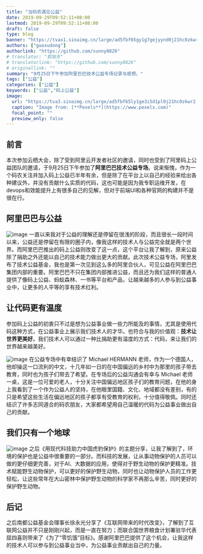 ```yaml
---
title: "当码农遇见公益"
date: 2019-09-29T09:52:11+08:00
lastmod: 2019-09-29T09:52:11+08:00
draft: false
type: blog
banner: "https://tvax1.sinaimg.cn/large/ad5fbf65gy1g7gejyynd0j21hc0zkwr2.jpg"
authors: ["guoxudong"]
authorlink: "https://github.com/sunny0826"
# translator: "郭旭东"
# translatorlink: "https://github.com/sunny0826"
# originallink: ""
summary: "9月25日下午参加阿里巴巴技术公益专场记录与感想。"
tags: ["公益"]
categories: ["公益"]
keywords: ["公益","码上公益"]
image:
  url: "https://tva3.sinaimg.cn/large/ad5fbf65ly1ge3i5d1pl0j21hc0zkwr2.jpg"
  caption: "Image from: [**Pexels**](https://www.pexels.com)"
  focal_point: ""
  preview_only: false
---
```


## 前言

本次参加云栖大会，除了受到阿里云开发者社区的邀请，同时也受到了阿里码上公益团队的邀请，于9月25日下午参加了**阿里巴巴技术公益专场**。说来惭愧，作为一个码农关注并加入码上公益已半年有余，但是除了在平台上以自己的经验来给出各种建议外，并没有贡献什么实质的代码，这也可能是因为我专职运维开发，在devops和效能提升上有很多自己的见解，但对于前端UI和各种官网的构建并不是很在行。

## 阿里巴巴与公益

![image](https://tvax4.sinaimg.cn/large/ad5fbf65gy1g7gdc2nfg5j21z819i4qv.jpg)
一直以来我对于公益的理解还是停留在很浅的阶段，而且很长一段时间以来，公益还是停留在有限的圈子内，像我这样的技术人与公益完全就是两个世界。而阿里巴巴推出的码上公益则改变了这一点，这个平台让我了解到，原来公益除了捐助之外还能以自己的技术能力做出更大的贡献。此次技术公益专场，阿里发布了技术公益基金，我也是第一次见到这么多的阿里合伙人，可见公益在阿里巴巴集团内部的重要。阿里巴巴不只在集团内部推进公益，而且还为我们这样的普通人提供了像码上公益、蚂蚁森林、一书等平台和产品，让越来越多的人参与到公益事业中，让更多的人平等的享有技术红利。

## 让代码更有温度

参加码上公益的初衷只不过是想为公益事业做一些力所能及的事情，尤其是使用代码这种方式，在公益事业上展示我们技术人的才华。也符合与我的价值观：**技术让世界更美好**。我们技术人可以通过一种比捐助更有温度的方式：代码，来让我们的世界越来越美好。

![image](https://tva1.sinaimg.cn/large/ad5fbf65gy1g7g8ywqxu5j21z01b87wp.jpg)
在公益专场中有幸结识了 Michael HERMANN 老师，作为一个德国人，他却操这一口流利的中文，十几年如一日的在中国偏远的乡村中为那里的孩子带去教育，同时也为孩子们带去了希望。在专场后的公益沟通会有幸与 Michael 老师一桌，这是一位可爱的老人，十分关注中国偏远地区孩子们的教育问题，在他的身上我看到了一个作为公益人的坚持，在他眼里国籍、文化、地域都没有差别，有的只是希望这些生活在偏远地区的孩子都享有受教育的权利，十分值得敬佩。同时还结识了许多志同道合的码农朋友，大家都希望用自己温暖的代码为公益事业做出自己的贡献。

## 我们只有一个地球

![image](https://tvax2.sinaimg.cn/large/ad5fbf65gy1g7ge105htyj21z419mqvb.jpg)
之后《用现代科技助力中国虎豹保护》的主题分享，让我了解到了，环境的保护也是公益中很重要的一部分。而科技的发展，让从事动物保护的人员可以做的更仔细更完善，对于AI、大数据的应用，使得对于野生动物的保护更精准。技术赋能野生动物保护，可以更好的保护野生动物，同时也让动物保护人员的工作更轻松，让这些常年在大山密林中保护野生动物的科学家不再那么辛苦，同时更好的保护野生动物。

## 后记

之后南都公益基金会理事长徐永光分享了《互联网带来的时代改变》，了解到了互联网公益并不只是刚刚兴起，而是一直在努力；而联合国世界粮食计划署驻华代表屈四喜则带来了《为了“零饥饿”目标》。感谢阿里巴巴提供了这个机会，让我这样的技术人可以参与到公益事业当中，为公益事业贡献出自己的力量。
